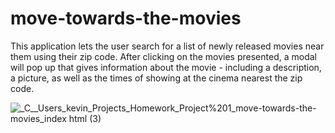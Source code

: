 # move-towards-the-movies

This application lets the user search for a list of newly released movies near them using their zip code. After clicking on the movies presented, a modal will pop up that gives information about the movie - including a description, a picture, as well as the times of showing at the cinema nearest the zip code.

![_C__Users_kevin_Projects_Homework_Project%201_move-towards-the-movies_index html (3)](https://user-images.githubusercontent.com/84198162/125543502-7429eeb5-8384-4286-9582-42de4103f52d.png)


